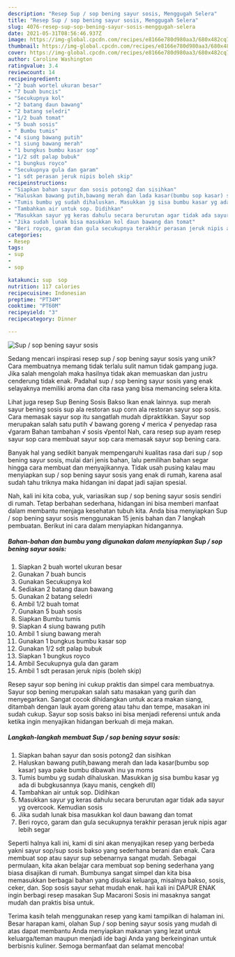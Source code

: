 ```yaml
---
description: "Resep Sup / sop bening sayur sosis, Menggugah Selera"
title: "Resep Sup / sop bening sayur sosis, Menggugah Selera"
slug: 4076-resep-sup-sop-bening-sayur-sosis-menggugah-selera
date: 2021-05-31T08:56:46.937Z
image: https://img-global.cpcdn.com/recipes/e8166e780d980aa3/680x482cq70/sup-sop-bening-sayur-sosis-foto-resep-utama.jpg
thumbnail: https://img-global.cpcdn.com/recipes/e8166e780d980aa3/680x482cq70/sup-sop-bening-sayur-sosis-foto-resep-utama.jpg
cover: https://img-global.cpcdn.com/recipes/e8166e780d980aa3/680x482cq70/sup-sop-bening-sayur-sosis-foto-resep-utama.jpg
author: Caroline Washington
ratingvalue: 3.4
reviewcount: 14
recipeingredient:
- "2 buah wortel ukuran besar"
- "7 buah buncis"
- "Secukupnya kol"
- "2 batang daun bawang"
- "2 batang seledri"
- "1/2 buah tomat"
- "5 buah sosis"
- " Bumbu tumis"
- "4 siung bawang putih"
- "1 siung bawang merah"
- "1 bungkus bumbu kasar sop"
- "1/2 sdt palap bubuk"
- "1 bungkus royco"
- "Secukupnya gula dan garam"
- "1 sdt perasan jeruk nipis boleh skip"
recipeinstructions:
- "Siapkan bahan sayur dan sosis potong2 dan sisihkan"
- "Haluskan bawang putih,bawang merah dan lada kasar(bumbu sop kasar) saya pake bumbu dibawah inu ya moms"
- "Tumis bumbu yg sudah dihaluskan. Masukkan jg sisa bumbu kasar yg ada di bubgkusannya (kayu manis, cengkeh dll)"
- "Tambahkan air untuk sop. Didihkan"
- "Masukkan sayur yg keras dahulu secara berurutan agar tidak ada sayur yg overcook. Kemudian sosis"
- "Jika sudah lunak bisa masukkan kol daun bawang dan tomat"
- "Beri royco, garam dan gula secukupnya terakhir perasan jeruk nipis agar lebih segar"
categories:
- Resep
tags:
- sup
- 
- sop

katakunci: sup  sop 
nutrition: 117 calories
recipecuisine: Indonesian
preptime: "PT34M"
cooktime: "PT60M"
recipeyield: "3"
recipecategory: Dinner

---
```



![Sup / sop bening sayur sosis](https://img-global.cpcdn.com/recipes/e8166e780d980aa3/680x482cq70/sup-sop-bening-sayur-sosis-foto-resep-utama.jpg)

Sedang mencari inspirasi resep sup / sop bening sayur sosis yang unik? Cara membuatnya memang tidak terlalu sulit namun tidak gampang juga. Jika salah mengolah maka hasilnya tidak akan memuaskan dan justru cenderung tidak enak. Padahal sup / sop bening sayur sosis yang enak selayaknya memiliki aroma dan cita rasa yang bisa memancing selera kita.

Lihat juga resep Sup Bening Sosis Bakso Ikan enak lainnya. sup merah sayur bening sosis sup ala restoran sup corn ala restoran sayur sop sosis. Cara memasak sayur sop itu sangatlah mudah dipraktikkan. Sayur sop merupakan salah satu putih √ bawang goreng √ merica √ penyedap rasa √garam Bahan tambahan √ sosis √pentol Nah, cara resep sup ayam resep sayur sop cara membuat sayur sop cara memasak sayur sop bening cara.

Banyak hal yang sedikit banyak mempengaruhi kualitas rasa dari sup / sop bening sayur sosis, mulai dari jenis bahan, lalu pemilihan bahan segar hingga cara membuat dan menyajikannya. Tidak usah pusing kalau mau menyiapkan sup / sop bening sayur sosis yang enak di rumah, karena asal sudah tahu triknya maka hidangan ini dapat jadi sajian spesial.


Nah, kali ini kita coba, yuk, variasikan sup / sop bening sayur sosis sendiri di rumah. Tetap berbahan sederhana, hidangan ini bisa memberi manfaat dalam membantu menjaga kesehatan tubuh kita. Anda bisa menyiapkan Sup / sop bening sayur sosis menggunakan 15 jenis bahan dan 7 langkah pembuatan. Berikut ini cara dalam menyiapkan hidangannya.

<!--inarticleads1-->

##### Bahan-bahan dan bumbu yang digunakan dalam menyiapkan Sup / sop bening sayur sosis:

1. Siapkan 2 buah wortel ukuran besar
1. Gunakan 7 buah buncis
1. Gunakan Secukupnya kol
1. Sediakan 2 batang daun bawang
1. Gunakan 2 batang seledri
1. Ambil 1/2 buah tomat
1. Gunakan 5 buah sosis
1. Siapkan  Bumbu tumis
1. Siapkan 4 siung bawang putih
1. Ambil 1 siung bawang merah
1. Gunakan 1 bungkus bumbu kasar sop
1. Gunakan 1/2 sdt palap bubuk
1. Siapkan 1 bungkus royco
1. Ambil Secukupnya gula dan garam
1. Ambil 1 sdt perasan jeruk nipis (boleh skip)


Resep sayur sop bening ini cukup praktis dan simpel cara membuatnya. Sayur sop bening merupakan salah satu masakan yang gurih dan menyegarkan. Sangat cocok dihidangkan untuk acara makan siang, ditambah dengan lauk ayam goreng atau tahu dan tempe, masakan ini sudah cukup. Sayur sop sosis bakso ini bisa menjadi referensi untuk anda ketika ingin menyajikan hidangan berkuah di meja makan. 

<!--inarticleads2-->

##### Langkah-langkah membuat Sup / sop bening sayur sosis:

1. Siapkan bahan sayur dan sosis potong2 dan sisihkan
1. Haluskan bawang putih,bawang merah dan lada kasar(bumbu sop kasar) saya pake bumbu dibawah inu ya moms
1. Tumis bumbu yg sudah dihaluskan. Masukkan jg sisa bumbu kasar yg ada di bubgkusannya (kayu manis, cengkeh dll)
1. Tambahkan air untuk sop. Didihkan
1. Masukkan sayur yg keras dahulu secara berurutan agar tidak ada sayur yg overcook. Kemudian sosis
1. Jika sudah lunak bisa masukkan kol daun bawang dan tomat
1. Beri royco, garam dan gula secukupnya terakhir perasan jeruk nipis agar lebih segar


Seperti halnya kali ini, kami di sini akan menyajikan resep yang berbeda yakni sayur sop/sup sosis bakso yang sederhana berani dan enak. Cara membuat sop atau sayur sup sebenarnya sangat mudah. Sebagai permulaan, kita akan belajar cara membuat sop bening sederhana yang biasa disajikan di rumah. Bumbunya sangat simpel dan kita bisa memasukkan berbagai bahan yang disukai keluarga, misalnya bakso, sosis, ceker, dan. Sop sosis sayur sehat mudah enak. haii kali ini DAPUR ENAK ingin berbagi resep masakan Sup Macaroni Sosis ini masaknya sangat mudah dan praktis bisa untuk. 

Terima kasih telah menggunakan resep yang kami tampilkan di halaman ini. Besar harapan kami, olahan Sup / sop bening sayur sosis yang mudah di atas dapat membantu Anda menyiapkan makanan yang lezat untuk keluarga/teman maupun menjadi ide bagi Anda yang berkeinginan untuk berbisnis kuliner. Semoga bermanfaat dan selamat mencoba!
